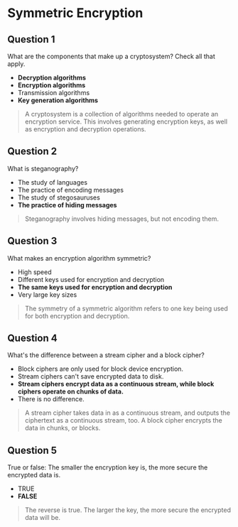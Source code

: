 # Symmetric Encryption

## Question 1

What are the components that make up a cryptosystem? Check all that apply.

* **Decryption algorithms**
* **Encryption algorithms**
* Transmission algorithms
* **Key generation algorithms**

> A cryptosystem is a collection of algorithms needed to operate an encryption service. This involves generating encryption keys, as well as encryption and decryption operations.

## Question 2

What is steganography?

* The study of languages
* The practice of encoding messages
* The study of stegosauruses
* **The practice of hiding messages**

> Steganography involves hiding messages, but not encoding them.

## Question 3

What makes an encryption algorithm symmetric?

* High speed
* Different keys used for encryption and decryption
* **The same keys used for encryption and decryption**
* Very large key sizes

> The symmetry of a symmetric algorithm refers to one key being used for both encryption and decryption.

## Question 4

What's the difference between a stream cipher and a block cipher?

* Block ciphers are only used for block device encryption.
* Stream ciphers can't save encrypted data to disk.
* **Stream ciphers encrypt data as a continuous stream, while block ciphers operate on chunks of data.**
* There is no difference.

> A stream cipher takes data in as a continuous stream, and outputs the ciphertext as a continuous stream, too. A block cipher encrypts the data in chunks, or blocks.

## Question 5

True or false: The smaller the encryption key is, the more secure the encrypted data is.

* TRUE
* **FALSE**

> The reverse is true. The larger the key, the more secure the encrypted data will be.